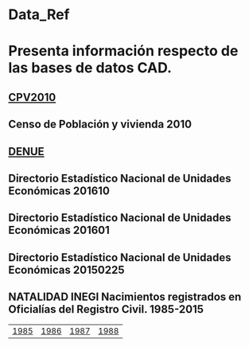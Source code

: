 # Data_Ref
# Presenta información respecto de las bases de datos CAD.


## [CPV2010](Referencias/fd_resultados_ageb_urbana_cpv2010.csv)    
## Censo de Población y vivienda 2010


## [DENUE](Referencias/denue_diccionario_de_datos.pdf) 

## Directorio Estadístico Nacional de Unidades Económicas 201610    

## Directorio Estadístico Nacional de Unidades Económicas 201601     

##  Directorio Estadístico Nacional de Unidades Económicas 20150225    


## NATALIDAD INEGI  Nacimientos registrados en Oficialías del Registro Civil. 1985-2015

|               |               |       |    |
| :-----------: |:-------------:|:-----:|:-----:|
| [1985](/Referencias/descripcion_bd_nacimientos_1985.pdf)| [1986](/Referencias/descripcion_bd_nacimientos_1986.pdf) | [1987](/Referencias/descripcion_bd_nacimientos_1987.pdf) | [1988](/Referencias/descripcion_bd_nacimientos_1988.pdf)| [1989](/Referencias/descripcion_bd_nacimientos_1989.pdf)|
